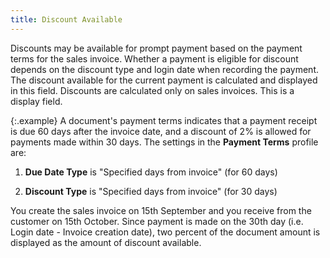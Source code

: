 ```yaml
---
title: Discount Available
---
```



Discounts may be available for prompt payment based on the payment terms  for the sales invoice. Whether a payment is eligible for discount depends  on the discount type and login date when recording the payment. The discount  available for the current payment is calculated and displayed in this  field. Discounts are calculated only on sales invoices. This is a display  field.


{:.example}
A document's payment terms indicates that a payment receipt is due 60  days after the invoice date, and a discount of 2% is allowed for payments  made within 30 days. The settings in the **Payment 
 Terms** profile are:


1. **Due Date Type**  is "Specified days from invoice" (for 60 days)


2. **Discount Type**  is "Specified days from invoice" (for 30 days)


You create the sales invoice on 15th September and you receive from  the customer on 15th October. Since payment is made on the 30th day (i.e.  Login date - Invoice creation date), two percent of the document amount  is displayed as the amount of discount available.
